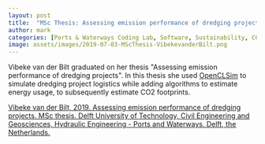 ```yaml
---
layout: post
title:  "MSc Thesis: Assessing emission performance of dredging projects"
author: mark
categories: [Ports & Waterways Coding Lab, Software, Sustainability, CO2 footprint reduction, OpenCLSim, MSc Thesis]
image: assets/images/2019-07-03-MScThesis-VibekevanderBilt.png 
---
```

Vibeke van der Bilt graduated on her thesis "Assessing emission performance of dredging projects". In this thesis she used <a href="https://zenodo.org/record/3304278">OpenCLSim</a> to simulate dredging project logistics while adding algorithms to estimate energy usage, to subsequently estimate CO2 footprints.

<a href="http://resolver.tudelft.nl/uuid:ab6d12ea-34fe-4577-b72c-6aa688e0d1bf">Vibeke van der Bilt, 2019. Assessing emission performance of dredging projects. MSc thesis. Delft University of Technology, Civil Engineering and Geosciences, Hydraulic Engineering - Ports and Waterways. Delft, the Netherlands.</a>